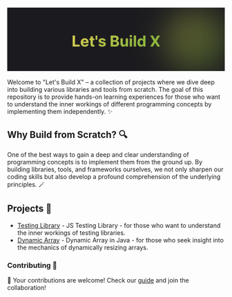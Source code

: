 ![Banner Logo](./.github/banner.png)

Welcome to "Let's Build X" – a collection of projects where we dive deep into building various libraries and tools from scratch. 
The goal of this repository is to provide hands-on learning experiences for those who want to understand the inner workings 
of different programming concepts by implementing them independently. ✨

## Why Build from Scratch? 🔍
One of the best ways to gain a deep and clear understanding of programming concepts is to implement them from the ground up. 
By building libraries, tools, and frameworks ourselves, we not only sharpen our coding skills but also develop a profound 
comprehension of the underlying principles. 🪄

## Projects 📜
- [Testing Library](https://github.com/mutasim77/lets-build-x/tree/master/testing-library) -  JS Testing Library - for those who want to understand the inner workings of testing libraries.
- [Dynamic Array](https://github.com/mutasim77/lets-build-x/tree/master/dynamic-array) -  Dynamic Array in Java - for those who seek insight into the mechanics of dynamically resizing arrays.

### Contributing 🔗
🌟 Your contributions are welcome! Check our [guide](https://github.com/mutasim77/lets-build-x/blob/master/.github/CONTRIBUTING.md) and join the collaboration!
